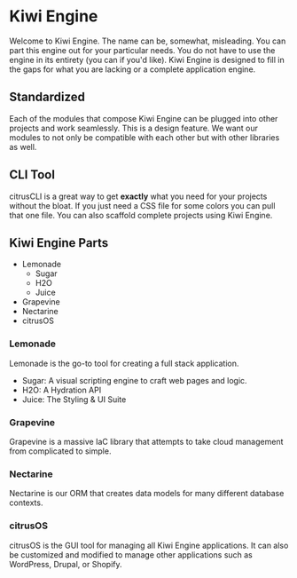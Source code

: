 # Kiwi Engine

Welcome to Kiwi Engine. The name can be, somewhat, misleading. You can part this engine out
for your particular needs. You do not have to use the engine in its entirety (you can if you'd like).
Kiwi Engine is designed to fill in the gaps for what you are lacking or a complete application engine.

## Standardized

Each of the modules that compose Kiwi Engine can be plugged into other projects and work seamlessly. This
is a design feature. We want our modules to not only be compatible with each other but with other libraries
as well. 

## CLI Tool

citrusCLI is a great way to get **exactly** what you need for your projects without the bloat. If you just need
a CSS file for some colors you can pull that one file. You can also scaffold complete projects using Kiwi Engine.

## Kiwi Engine Parts

- Lemonade
  - Sugar
  - H2O
  - Juice
- Grapevine
- Nectarine
- citrusOS

### Lemonade

Lemonade is the go-to tool for creating a full stack application.

- Sugar: A visual scripting engine to craft web pages and logic.
- H2O: A Hydration API
- Juice: The Styling & UI Suite

### Grapevine

Grapevine is a massive IaC library that attempts to take cloud management from complicated to
simple. 

### Nectarine

Nectarine is our ORM that creates data models for many different database contexts.

### citrusOS

citrusOS is the GUI tool for managing all Kiwi Engine applications. It can also be customized and
modified to manage other applications such as WordPress, Drupal, or Shopify.